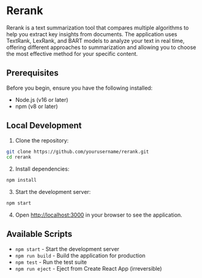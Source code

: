 # Rerank

Rerank is a text summarization tool that compares multiple algorithms to help you extract key insights from documents. The application uses TextRank, LexRank, and BART models to analyze your text in real time, offering different approaches to summarization and allowing you to choose the most effective method for your specific content.

## Prerequisites

Before you begin, ensure you have the following installed:

- Node.js (v16 or later)
- npm (v8 or later)

## Local Development

1. Clone the repository:

```bash
git clone https://github.com/yourusername/rerank.git
cd rerank
```

2. Install dependencies:

```bash
npm install
```

3. Start the development server:

```bash
npm start
```

4. Open [http://localhost:3000](http://localhost:3000) in your browser to see the application.

## Available Scripts

- `npm start` - Start the development server
- `npm run build` - Build the application for production  
- `npm test` - Run the test suite
- `npm run eject` - Eject from Create React App (irreversible)
